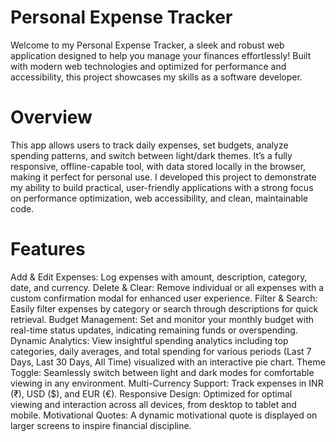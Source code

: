 # Personal Expense Tracker
Welcome to my Personal Expense Tracker, a sleek and robust web application designed to help you manage your finances effortlessly! Built with modern web technologies and optimized for performance and accessibility, this project showcases my skills as a software developer.
# Overview
This app allows users to track daily expenses, set budgets, analyze spending patterns, and switch between light/dark themes. It’s a fully responsive, offline-capable tool, with data stored locally in the browser, making it perfect for personal use. I developed this project to demonstrate my ability to build practical, user-friendly applications with a strong focus on performance optimization, web accessibility, and clean, maintainable code.
# Features
Add & Edit Expenses: Log expenses with amount, description, category, date, and currency.
Delete & Clear: Remove individual or all expenses with a custom confirmation modal for enhanced user experience.
Filter & Search: Easily filter expenses by category or search through descriptions for quick retrieval.
Budget Management: Set and monitor your monthly budget with real-time status updates, indicating remaining funds or overspending.
Dynamic Analytics: View insightful spending analytics including top categories, daily averages, and total spending for various periods (Last 7 Days, Last 30 Days, All Time) visualized with an interactive pie chart.
Theme Toggle: Seamlessly switch between light and dark modes for comfortable viewing in any environment.
Multi-Currency Support: Track expenses in INR (₹), USD ($), and EUR (€).
Responsive Design: Optimized for optimal viewing and interaction across all devices, from desktop to tablet and mobile.
Motivational Quotes: A dynamic motivational quote is displayed on larger screens to inspire financial discipline.
